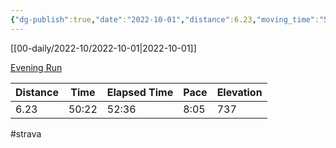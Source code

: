 ```yaml
---
{"dg-publish":true,"date":"2022-10-01","distance":6.23,"moving_time":"50:22","elapsed_time":"52:36","pace":"8:05","total_elevation_gain":737,"url":"https://www.strava.com/activities/7897314512","permalink":"/01-personal/strava/2022-10-01-evening-run/","dgPassFrontmatter":true}
---
```



[[00-daily/2022-10/2022-10-01\|2022-10-01]]

[Evening Run](https://www.strava.com/activities/7897314512)

| Distance | Time  | Elapsed Time | Pace | Elevation |
| -------- | ----- | ------------ | ---- | --------- |
| 6.23     | 50:22 | 52:36        | 8:05 | 737       |




#strava
